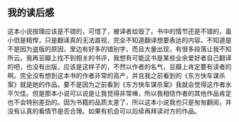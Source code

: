 ## 我的读后感 ##
这本小说按理应该是不错的，可惜了，被译者给毁了。书中的情节还是不错的，虽小但是精悍，只是翻译真的无法直视，完全不知道翻译想要表达的内容。不知道是不是因为盗版的原因，里边有好多的错别字，而且大量出现，有很多段落让我不知所云。我再豆瓣上找不到相关的书评，我想有可能这书是某些业余爱好者自己翻译的吧，也没有出版，应该是这样子的，不然以作者的名气，豆瓣上肯定要有读者的啊。完全没有想到这本书的作者非常的高产，并且我之前看到的《东方快车谋杀案》就是她的作品。要不是因为之前看到《东方快车谋杀案》我就会觉得这作者水平欠佳。但是那本小说可以说是让我觉得非常棒，所以我相信作者的其他作品肯定也不会特别差劲的。因为书籍的品质太差了，所以这本小说我也只是匆匆翻阅，并没有认真的看情节是否合理。如果有机会可以后续再拜读对方的作品。
